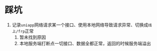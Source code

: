 # 踩坑
1. 记录`uniapp`网络请求某一个接口、使用本地网络导致请求异常、切换成`线上/frp`正常
	1. 暂未找到原因
	2. 本地服务端打断点一切接口、数据全都正常，返回的时候服务端溢出

